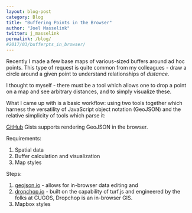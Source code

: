 ```yaml
---
layout: blog-post
category: Blog
title: "Buffering Points in the Browser"
author: "Joel Masselink"
twitter: j_masselink
permalink: /blog/
#2017/03/bufferpts_in_browser/
---
```


Recently I made a few base maps of various-sized buffers around ad hoc points. This type of request is quite common from my colleagues - draw a circle around a given point to understand relationships of *distance*.

<!-- > How many microbreweries are within a 5 mile radius from my home?

> How many cell towers with 10-km coverage are needed to provide service to a rural county? -->

I thought to myself - there must be a tool which allows one to drop a point on a map and see arbitrary distances, and to simply visualize these.

What I came up with is a basic workflow: using two tools together which harness the versatility of JavaScript object notation (GeoJSON) and the relative simplicity of tools which parse it:

[GitHub](https://www.github.com) Gists supports rendering GeoJSON in the browser.

Requirements:
1. Spatial data
2. Buffer calculation and visualization
3. Map styles

Steps:
1. [geojson.io](geojson.io) - allows for in-browser data editing and
2. [dropchop.io](dropchop.io) - built on the capability of turf.js and engineered by the folks at CUGOS, Dropchop is an in-browser GIS.
3. Mapbox styles

